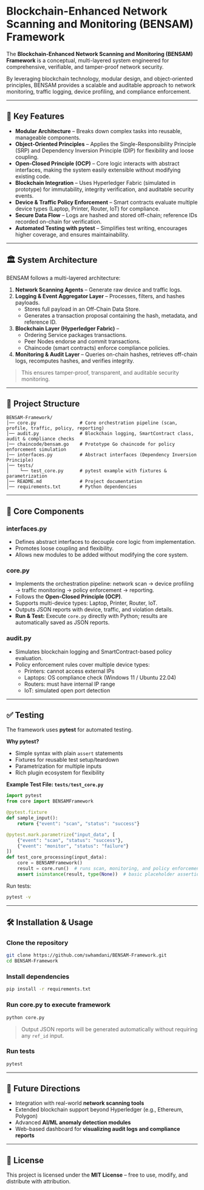 
# Blockchain-Enhanced Network Scanning and Monitoring (BENSAM) Framework

The **Blockchain-Enhanced Network Scanning and Monitoring (BENSAM) Framework** is a conceptual, multi-layered system engineered for comprehensive, verifiable, and tamper-proof network security.

By leveraging blockchain technology, modular design, and object-oriented principles, BENSAM provides a scalable and auditable approach to network monitoring, traffic logging, device profiling, and compliance enforcement.

---

## 🚀 Key Features

- **Modular Architecture** – Breaks down complex tasks into reusable, manageable components.  
- **Object-Oriented Principles** – Applies the Single-Responsibility Principle (SRP) and Dependency Inversion Principle (DIP) for flexibility and loose coupling.  
- **Open-Closed Principle (OCP)** – Core logic interacts with abstract interfaces, making the system easily extensible without modifying existing code.  
- **Blockchain Integration** – Uses Hyperledger Fabric (simulated in prototype) for immutability, integrity verification, and auditable security events.  
- **Device & Traffic Policy Enforcement** – Smart contracts evaluate multiple device types (Laptop, Printer, Router, IoT) for compliance.  
- **Secure Data Flow** – Logs are hashed and stored off-chain; reference IDs recorded on-chain for verification.  
- **Automated Testing with pytest** – Simplifies test writing, encourages higher coverage, and ensures maintainability.  

---

## 🏛️ System Architecture

BENSAM follows a multi-layered architecture:

1. **Network Scanning Agents** – Generate raw device and traffic logs.  
2. **Logging & Event Aggregator Layer** – Processes, filters, and hashes payloads.  
   - Stores full payload in an Off-Chain Data Store.  
   - Generates a transaction proposal containing the hash, metadata, and reference ID.  
3. **Blockchain Layer (Hyperledger Fabric)** –  
   - Ordering Service packages transactions.  
   - Peer Nodes endorse and commit transactions.  
   - Chaincode (smart contracts) enforce compliance policies.  
4. **Monitoring & Audit Layer** – Queries on-chain hashes, retrieves off-chain logs, recomputes hashes, and verifies integrity.  

> This ensures tamper-proof, transparent, and auditable security monitoring.

---

## 📂 Project Structure

```
BENSAM-Framework/
│── core.py                # Core orchestration pipeline (scan, profile, traffic, policy, reporting)
│── audit.py               # Blockchain logging, SmartContract class, audit & compliance checks
│── chaincode/bensam.go    # Prototype Go chaincode for policy enforcement simulation
│── interfaces.py          # Abstract interfaces (Dependency Inversion Principle)
│── tests/
│    └── test_core.py      # pytest example with fixtures & parametrization
│── README.md              # Project documentation
│── requirements.txt       # Python dependencies
```

---

## 🧩 Core Components

### **interfaces.py**
- Defines abstract interfaces to decouple core logic from implementation.  
- Promotes loose coupling and flexibility.  
- Allows new modules to be added without modifying the core system.

### **core.py**
- Implements the orchestration pipeline: network scan → device profiling → traffic monitoring → policy enforcement → reporting.  
- Follows the **Open-Closed Principle (OCP)**.  
- Supports multi-device types: Laptop, Printer, Router, IoT.  
- Outputs JSON reports with device, traffic, and violation details.  
- **Run & Test:** Execute `core.py` directly with Python; results are automatically saved as JSON reports.

### **audit.py**
- Simulates blockchain logging and SmartContract-based policy evaluation.  
- Policy enforcement rules cover multiple device types:
  - Printers: cannot access external IPs  
  - Laptops: OS compliance check (Windows 11 / Ubuntu 22.04)  
  - Routers: must have internal IP range  
  - IoT: simulated open port detection  

---

## ✅ Testing

The framework uses **pytest** for automated testing.

**Why pytest?**  
- Simple syntax with plain `assert` statements  
- Fixtures for reusable test setup/teardown  
- Parametrization for multiple inputs  
- Rich plugin ecosystem for flexibility

**Example Test File: `tests/test_core.py`**

```python
import pytest
from core import BENSAMFramework

@pytest.fixture
def sample_input():
    return {"event": "scan", "status": "success"}

@pytest.mark.parametrize("input_data", [
    {"event": "scan", "status": "success"},
    {"event": "monitor", "status": "failure"}
])
def test_core_processing(input_data):
    core = BENSAMFramework()
    result = core.run()  # runs scan, monitoring, and policy enforcement
    assert isinstance(result, type(None))  # basic placeholder assertion
```

Run tests:

```bash
pytest -v
```

---

## 🛠️ Installation & Usage

### Clone the repository

```bash
git clone https://github.com/swhamdani/BENSAM-Framework.git
cd BENSAM-Framework
```

### Install dependencies

```bash
pip install -r requirements.txt
```

### Run core.py to execute framework

```bash
python core.py
```

> Output JSON reports will be generated automatically without requiring any `ref_id` input.

### Run tests

```bash
pytest
```

---

## 📖 Future Directions

- Integration with real-world **network scanning tools**  
- Extended blockchain support beyond Hyperledger (e.g., Ethereum, Polygon)  
- Advanced **AI/ML anomaly detection modules**  
- Web-based dashboard for **visualizing audit logs and compliance reports**  

---

## 📜 License

This project is licensed under the **MIT License** – free to use, modify, and distribute with attribution.
